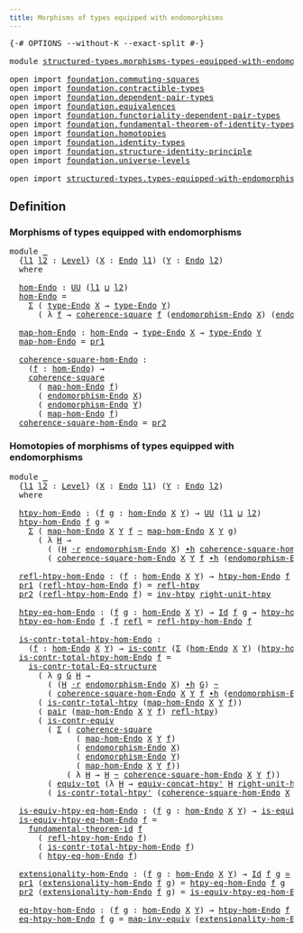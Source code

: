 ```yaml
---
title: Morphisms of types equipped with endomorphisms
---
```


<pre class="Agda"><a id="72" class="Symbol">{-#</a> <a id="76" class="Keyword">OPTIONS</a> <a id="84" class="Pragma">--without-K</a> <a id="96" class="Pragma">--exact-split</a> <a id="110" class="Symbol">#-}</a>

<a id="115" class="Keyword">module</a> <a id="122" href="structured-types.morphisms-types-equipped-with-endomorphisms.html" class="Module">structured-types.morphisms-types-equipped-with-endomorphisms</a> <a id="183" class="Keyword">where</a>

<a id="190" class="Keyword">open</a> <a id="195" class="Keyword">import</a> <a id="202" href="foundation.commuting-squares.html" class="Module">foundation.commuting-squares</a>
<a id="231" class="Keyword">open</a> <a id="236" class="Keyword">import</a> <a id="243" href="foundation.contractible-types.html" class="Module">foundation.contractible-types</a>
<a id="273" class="Keyword">open</a> <a id="278" class="Keyword">import</a> <a id="285" href="foundation.dependent-pair-types.html" class="Module">foundation.dependent-pair-types</a>
<a id="317" class="Keyword">open</a> <a id="322" class="Keyword">import</a> <a id="329" href="foundation.equivalences.html" class="Module">foundation.equivalences</a>
<a id="353" class="Keyword">open</a> <a id="358" class="Keyword">import</a> <a id="365" href="foundation.functoriality-dependent-pair-types.html" class="Module">foundation.functoriality-dependent-pair-types</a>
<a id="411" class="Keyword">open</a> <a id="416" class="Keyword">import</a> <a id="423" href="foundation.fundamental-theorem-of-identity-types.html" class="Module">foundation.fundamental-theorem-of-identity-types</a>
<a id="472" class="Keyword">open</a> <a id="477" class="Keyword">import</a> <a id="484" href="foundation.homotopies.html" class="Module">foundation.homotopies</a>
<a id="506" class="Keyword">open</a> <a id="511" class="Keyword">import</a> <a id="518" href="foundation.identity-types.html" class="Module">foundation.identity-types</a>
<a id="544" class="Keyword">open</a> <a id="549" class="Keyword">import</a> <a id="556" href="foundation.structure-identity-principle.html" class="Module">foundation.structure-identity-principle</a>
<a id="596" class="Keyword">open</a> <a id="601" class="Keyword">import</a> <a id="608" href="foundation.universe-levels.html" class="Module">foundation.universe-levels</a>

<a id="636" class="Keyword">open</a> <a id="641" class="Keyword">import</a> <a id="648" href="structured-types.types-equipped-with-endomorphisms.html" class="Module">structured-types.types-equipped-with-endomorphisms</a>
</pre>
## Definition

### Morphisms of types equipped with endomorphisms

<pre class="Agda"><a id="779" class="Keyword">module</a> <a id="786" href="structured-types.morphisms-types-equipped-with-endomorphisms.html#786" class="Module">_</a>
  <a id="790" class="Symbol">{</a><a id="791" href="structured-types.morphisms-types-equipped-with-endomorphisms.html#791" class="Bound">l1</a> <a id="794" href="structured-types.morphisms-types-equipped-with-endomorphisms.html#794" class="Bound">l2</a> <a id="797" class="Symbol">:</a> <a id="799" href="Agda.Primitive.html#597" class="Postulate">Level</a><a id="804" class="Symbol">}</a> <a id="806" class="Symbol">(</a><a id="807" href="structured-types.morphisms-types-equipped-with-endomorphisms.html#807" class="Bound">X</a> <a id="809" class="Symbol">:</a> <a id="811" href="structured-types.types-equipped-with-endomorphisms.html#454" class="Function">Endo</a> <a id="816" href="structured-types.morphisms-types-equipped-with-endomorphisms.html#791" class="Bound">l1</a><a id="818" class="Symbol">)</a> <a id="820" class="Symbol">(</a><a id="821" href="structured-types.morphisms-types-equipped-with-endomorphisms.html#821" class="Bound">Y</a> <a id="823" class="Symbol">:</a> <a id="825" href="structured-types.types-equipped-with-endomorphisms.html#454" class="Function">Endo</a> <a id="830" href="structured-types.morphisms-types-equipped-with-endomorphisms.html#794" class="Bound">l2</a><a id="832" class="Symbol">)</a>
  <a id="836" class="Keyword">where</a>

  <a id="845" href="structured-types.morphisms-types-equipped-with-endomorphisms.html#845" class="Function">hom-Endo</a> <a id="854" class="Symbol">:</a> <a id="856" href="foundation-core.universe-levels.html#222" class="Primitive">UU</a> <a id="859" class="Symbol">(</a><a id="860" href="structured-types.morphisms-types-equipped-with-endomorphisms.html#791" class="Bound">l1</a> <a id="863" href="Agda.Primitive.html#810" class="Primitive Operator">⊔</a> <a id="865" href="structured-types.morphisms-types-equipped-with-endomorphisms.html#794" class="Bound">l2</a><a id="867" class="Symbol">)</a>
  <a id="871" href="structured-types.morphisms-types-equipped-with-endomorphisms.html#845" class="Function">hom-Endo</a> <a id="880" class="Symbol">=</a>
    <a id="886" href="foundation-core.dependent-pair-types.html#502" class="Record">Σ</a> <a id="888" class="Symbol">(</a> <a id="890" href="structured-types.types-equipped-with-endomorphisms.html#558" class="Function">type-Endo</a> <a id="900" href="structured-types.morphisms-types-equipped-with-endomorphisms.html#807" class="Bound">X</a> <a id="902" class="Symbol">→</a> <a id="904" href="structured-types.types-equipped-with-endomorphisms.html#558" class="Function">type-Endo</a> <a id="914" href="structured-types.morphisms-types-equipped-with-endomorphisms.html#821" class="Bound">Y</a><a id="915" class="Symbol">)</a>
      <a id="923" class="Symbol">(</a> <a id="925" class="Symbol">λ</a> <a id="927" href="structured-types.morphisms-types-equipped-with-endomorphisms.html#927" class="Bound">f</a> <a id="929" class="Symbol">→</a> <a id="931" href="foundation-core.commuting-squares.html#532" class="Function">coherence-square</a> <a id="948" href="structured-types.morphisms-types-equipped-with-endomorphisms.html#927" class="Bound">f</a> <a id="950" class="Symbol">(</a><a id="951" href="structured-types.types-equipped-with-endomorphisms.html#598" class="Function">endomorphism-Endo</a> <a id="969" href="structured-types.morphisms-types-equipped-with-endomorphisms.html#807" class="Bound">X</a><a id="970" class="Symbol">)</a> <a id="972" class="Symbol">(</a><a id="973" href="structured-types.types-equipped-with-endomorphisms.html#598" class="Function">endomorphism-Endo</a> <a id="991" href="structured-types.morphisms-types-equipped-with-endomorphisms.html#821" class="Bound">Y</a><a id="992" class="Symbol">)</a> <a id="994" href="structured-types.morphisms-types-equipped-with-endomorphisms.html#927" class="Bound">f</a><a id="995" class="Symbol">)</a>

  <a id="1000" href="structured-types.morphisms-types-equipped-with-endomorphisms.html#1000" class="Function">map-hom-Endo</a> <a id="1013" class="Symbol">:</a> <a id="1015" href="structured-types.morphisms-types-equipped-with-endomorphisms.html#845" class="Function">hom-Endo</a> <a id="1024" class="Symbol">→</a> <a id="1026" href="structured-types.types-equipped-with-endomorphisms.html#558" class="Function">type-Endo</a> <a id="1036" href="structured-types.morphisms-types-equipped-with-endomorphisms.html#807" class="Bound">X</a> <a id="1038" class="Symbol">→</a> <a id="1040" href="structured-types.types-equipped-with-endomorphisms.html#558" class="Function">type-Endo</a> <a id="1050" href="structured-types.morphisms-types-equipped-with-endomorphisms.html#821" class="Bound">Y</a>
  <a id="1054" href="structured-types.morphisms-types-equipped-with-endomorphisms.html#1000" class="Function">map-hom-Endo</a> <a id="1067" class="Symbol">=</a> <a id="1069" href="foundation-core.dependent-pair-types.html#592" class="Field">pr1</a>

  <a id="1076" href="structured-types.morphisms-types-equipped-with-endomorphisms.html#1076" class="Function">coherence-square-hom-Endo</a> <a id="1102" class="Symbol">:</a>
    <a id="1108" class="Symbol">(</a><a id="1109" href="structured-types.morphisms-types-equipped-with-endomorphisms.html#1109" class="Bound">f</a> <a id="1111" class="Symbol">:</a> <a id="1113" href="structured-types.morphisms-types-equipped-with-endomorphisms.html#845" class="Function">hom-Endo</a><a id="1121" class="Symbol">)</a> <a id="1123" class="Symbol">→</a>
    <a id="1129" href="foundation-core.commuting-squares.html#532" class="Function">coherence-square</a>
      <a id="1152" class="Symbol">(</a> <a id="1154" href="structured-types.morphisms-types-equipped-with-endomorphisms.html#1000" class="Function">map-hom-Endo</a> <a id="1167" href="structured-types.morphisms-types-equipped-with-endomorphisms.html#1109" class="Bound">f</a><a id="1168" class="Symbol">)</a>
      <a id="1176" class="Symbol">(</a> <a id="1178" href="structured-types.types-equipped-with-endomorphisms.html#598" class="Function">endomorphism-Endo</a> <a id="1196" href="structured-types.morphisms-types-equipped-with-endomorphisms.html#807" class="Bound">X</a><a id="1197" class="Symbol">)</a>
      <a id="1205" class="Symbol">(</a> <a id="1207" href="structured-types.types-equipped-with-endomorphisms.html#598" class="Function">endomorphism-Endo</a> <a id="1225" href="structured-types.morphisms-types-equipped-with-endomorphisms.html#821" class="Bound">Y</a><a id="1226" class="Symbol">)</a>
      <a id="1234" class="Symbol">(</a> <a id="1236" href="structured-types.morphisms-types-equipped-with-endomorphisms.html#1000" class="Function">map-hom-Endo</a> <a id="1249" href="structured-types.morphisms-types-equipped-with-endomorphisms.html#1109" class="Bound">f</a><a id="1250" class="Symbol">)</a>
  <a id="1254" href="structured-types.morphisms-types-equipped-with-endomorphisms.html#1076" class="Function">coherence-square-hom-Endo</a> <a id="1280" class="Symbol">=</a> <a id="1282" href="foundation-core.dependent-pair-types.html#604" class="Field">pr2</a>
</pre>
### Homotopies of morphisms of types equipped with endomorphisms

<pre class="Agda"><a id="1365" class="Keyword">module</a> <a id="1372" href="structured-types.morphisms-types-equipped-with-endomorphisms.html#1372" class="Module">_</a>
  <a id="1376" class="Symbol">{</a><a id="1377" href="structured-types.morphisms-types-equipped-with-endomorphisms.html#1377" class="Bound">l1</a> <a id="1380" href="structured-types.morphisms-types-equipped-with-endomorphisms.html#1380" class="Bound">l2</a> <a id="1383" class="Symbol">:</a> <a id="1385" href="Agda.Primitive.html#597" class="Postulate">Level</a><a id="1390" class="Symbol">}</a> <a id="1392" class="Symbol">(</a><a id="1393" href="structured-types.morphisms-types-equipped-with-endomorphisms.html#1393" class="Bound">X</a> <a id="1395" class="Symbol">:</a> <a id="1397" href="structured-types.types-equipped-with-endomorphisms.html#454" class="Function">Endo</a> <a id="1402" href="structured-types.morphisms-types-equipped-with-endomorphisms.html#1377" class="Bound">l1</a><a id="1404" class="Symbol">)</a> <a id="1406" class="Symbol">(</a><a id="1407" href="structured-types.morphisms-types-equipped-with-endomorphisms.html#1407" class="Bound">Y</a> <a id="1409" class="Symbol">:</a> <a id="1411" href="structured-types.types-equipped-with-endomorphisms.html#454" class="Function">Endo</a> <a id="1416" href="structured-types.morphisms-types-equipped-with-endomorphisms.html#1380" class="Bound">l2</a><a id="1418" class="Symbol">)</a>
  <a id="1422" class="Keyword">where</a>

  <a id="1431" href="structured-types.morphisms-types-equipped-with-endomorphisms.html#1431" class="Function">htpy-hom-Endo</a> <a id="1445" class="Symbol">:</a> <a id="1447" class="Symbol">(</a><a id="1448" href="structured-types.morphisms-types-equipped-with-endomorphisms.html#1448" class="Bound">f</a> <a id="1450" href="structured-types.morphisms-types-equipped-with-endomorphisms.html#1450" class="Bound">g</a> <a id="1452" class="Symbol">:</a> <a id="1454" href="structured-types.morphisms-types-equipped-with-endomorphisms.html#845" class="Function">hom-Endo</a> <a id="1463" href="structured-types.morphisms-types-equipped-with-endomorphisms.html#1393" class="Bound">X</a> <a id="1465" href="structured-types.morphisms-types-equipped-with-endomorphisms.html#1407" class="Bound">Y</a><a id="1466" class="Symbol">)</a> <a id="1468" class="Symbol">→</a> <a id="1470" href="foundation-core.universe-levels.html#222" class="Primitive">UU</a> <a id="1473" class="Symbol">(</a><a id="1474" href="structured-types.morphisms-types-equipped-with-endomorphisms.html#1377" class="Bound">l1</a> <a id="1477" href="Agda.Primitive.html#810" class="Primitive Operator">⊔</a> <a id="1479" href="structured-types.morphisms-types-equipped-with-endomorphisms.html#1380" class="Bound">l2</a><a id="1481" class="Symbol">)</a>
  <a id="1485" href="structured-types.morphisms-types-equipped-with-endomorphisms.html#1431" class="Function">htpy-hom-Endo</a> <a id="1499" href="structured-types.morphisms-types-equipped-with-endomorphisms.html#1499" class="Bound">f</a> <a id="1501" href="structured-types.morphisms-types-equipped-with-endomorphisms.html#1501" class="Bound">g</a> <a id="1503" class="Symbol">=</a>
    <a id="1509" href="foundation-core.dependent-pair-types.html#502" class="Record">Σ</a> <a id="1511" class="Symbol">(</a> <a id="1513" href="structured-types.morphisms-types-equipped-with-endomorphisms.html#1000" class="Function">map-hom-Endo</a> <a id="1526" href="structured-types.morphisms-types-equipped-with-endomorphisms.html#1393" class="Bound">X</a> <a id="1528" href="structured-types.morphisms-types-equipped-with-endomorphisms.html#1407" class="Bound">Y</a> <a id="1530" href="structured-types.morphisms-types-equipped-with-endomorphisms.html#1499" class="Bound">f</a> <a id="1532" href="foundation-core.homotopies.html#545" class="Function Operator">~</a> <a id="1534" href="structured-types.morphisms-types-equipped-with-endomorphisms.html#1000" class="Function">map-hom-Endo</a> <a id="1547" href="structured-types.morphisms-types-equipped-with-endomorphisms.html#1393" class="Bound">X</a> <a id="1549" href="structured-types.morphisms-types-equipped-with-endomorphisms.html#1407" class="Bound">Y</a> <a id="1551" href="structured-types.morphisms-types-equipped-with-endomorphisms.html#1501" class="Bound">g</a><a id="1552" class="Symbol">)</a>
      <a id="1560" class="Symbol">(</a> <a id="1562" class="Symbol">λ</a> <a id="1564" href="structured-types.morphisms-types-equipped-with-endomorphisms.html#1564" class="Bound">H</a> <a id="1566" class="Symbol">→</a>
        <a id="1576" class="Symbol">(</a> <a id="1578" class="Symbol">(</a><a id="1579" href="structured-types.morphisms-types-equipped-with-endomorphisms.html#1564" class="Bound">H</a> <a id="1581" href="foundation-core.homotopies.html#2052" class="Function Operator">·r</a> <a id="1584" href="structured-types.types-equipped-with-endomorphisms.html#598" class="Function">endomorphism-Endo</a> <a id="1602" href="structured-types.morphisms-types-equipped-with-endomorphisms.html#1393" class="Bound">X</a><a id="1603" class="Symbol">)</a> <a id="1605" href="foundation-core.homotopies.html#1136" class="Function Operator">∙h</a> <a id="1608" href="structured-types.morphisms-types-equipped-with-endomorphisms.html#1076" class="Function">coherence-square-hom-Endo</a> <a id="1634" href="structured-types.morphisms-types-equipped-with-endomorphisms.html#1393" class="Bound">X</a> <a id="1636" href="structured-types.morphisms-types-equipped-with-endomorphisms.html#1407" class="Bound">Y</a> <a id="1638" href="structured-types.morphisms-types-equipped-with-endomorphisms.html#1501" class="Bound">g</a><a id="1639" class="Symbol">)</a> <a id="1641" href="foundation-core.homotopies.html#545" class="Function Operator">~</a>
        <a id="1651" class="Symbol">(</a> <a id="1653" href="structured-types.morphisms-types-equipped-with-endomorphisms.html#1076" class="Function">coherence-square-hom-Endo</a> <a id="1679" href="structured-types.morphisms-types-equipped-with-endomorphisms.html#1393" class="Bound">X</a> <a id="1681" href="structured-types.morphisms-types-equipped-with-endomorphisms.html#1407" class="Bound">Y</a> <a id="1683" href="structured-types.morphisms-types-equipped-with-endomorphisms.html#1499" class="Bound">f</a> <a id="1685" href="foundation-core.homotopies.html#1136" class="Function Operator">∙h</a> <a id="1688" class="Symbol">(</a><a id="1689" href="structured-types.types-equipped-with-endomorphisms.html#598" class="Function">endomorphism-Endo</a> <a id="1707" href="structured-types.morphisms-types-equipped-with-endomorphisms.html#1407" class="Bound">Y</a> <a id="1709" href="foundation-core.homotopies.html#1846" class="Function Operator">·l</a> <a id="1712" href="structured-types.morphisms-types-equipped-with-endomorphisms.html#1564" class="Bound">H</a><a id="1713" class="Symbol">)))</a>

  <a id="1720" href="structured-types.morphisms-types-equipped-with-endomorphisms.html#1720" class="Function">refl-htpy-hom-Endo</a> <a id="1739" class="Symbol">:</a> <a id="1741" class="Symbol">(</a><a id="1742" href="structured-types.morphisms-types-equipped-with-endomorphisms.html#1742" class="Bound">f</a> <a id="1744" class="Symbol">:</a> <a id="1746" href="structured-types.morphisms-types-equipped-with-endomorphisms.html#845" class="Function">hom-Endo</a> <a id="1755" href="structured-types.morphisms-types-equipped-with-endomorphisms.html#1393" class="Bound">X</a> <a id="1757" href="structured-types.morphisms-types-equipped-with-endomorphisms.html#1407" class="Bound">Y</a><a id="1758" class="Symbol">)</a> <a id="1760" class="Symbol">→</a> <a id="1762" href="structured-types.morphisms-types-equipped-with-endomorphisms.html#1431" class="Function">htpy-hom-Endo</a> <a id="1776" href="structured-types.morphisms-types-equipped-with-endomorphisms.html#1742" class="Bound">f</a> <a id="1778" href="structured-types.morphisms-types-equipped-with-endomorphisms.html#1742" class="Bound">f</a>
  <a id="1782" href="foundation-core.dependent-pair-types.html#592" class="Field">pr1</a> <a id="1786" class="Symbol">(</a><a id="1787" href="structured-types.morphisms-types-equipped-with-endomorphisms.html#1720" class="Function">refl-htpy-hom-Endo</a> <a id="1806" href="structured-types.morphisms-types-equipped-with-endomorphisms.html#1806" class="Bound">f</a><a id="1807" class="Symbol">)</a> <a id="1809" class="Symbol">=</a> <a id="1811" href="foundation-core.homotopies.html#710" class="Function">refl-htpy</a>
  <a id="1823" href="foundation-core.dependent-pair-types.html#604" class="Field">pr2</a> <a id="1827" class="Symbol">(</a><a id="1828" href="structured-types.morphisms-types-equipped-with-endomorphisms.html#1720" class="Function">refl-htpy-hom-Endo</a> <a id="1847" href="structured-types.morphisms-types-equipped-with-endomorphisms.html#1847" class="Bound">f</a><a id="1848" class="Symbol">)</a> <a id="1850" class="Symbol">=</a> <a id="1852" href="foundation-core.homotopies.html#967" class="Function">inv-htpy</a> <a id="1861" href="foundation-core.homotopies.html#2553" class="Function">right-unit-htpy</a>

  <a id="1880" href="structured-types.morphisms-types-equipped-with-endomorphisms.html#1880" class="Function">htpy-eq-hom-Endo</a> <a id="1897" class="Symbol">:</a> <a id="1899" class="Symbol">(</a><a id="1900" href="structured-types.morphisms-types-equipped-with-endomorphisms.html#1900" class="Bound">f</a> <a id="1902" href="structured-types.morphisms-types-equipped-with-endomorphisms.html#1902" class="Bound">g</a> <a id="1904" class="Symbol">:</a> <a id="1906" href="structured-types.morphisms-types-equipped-with-endomorphisms.html#845" class="Function">hom-Endo</a> <a id="1915" href="structured-types.morphisms-types-equipped-with-endomorphisms.html#1393" class="Bound">X</a> <a id="1917" href="structured-types.morphisms-types-equipped-with-endomorphisms.html#1407" class="Bound">Y</a><a id="1918" class="Symbol">)</a> <a id="1920" class="Symbol">→</a> <a id="1922" href="foundation-core.identity-types.html#641" class="Datatype">Id</a> <a id="1925" href="structured-types.morphisms-types-equipped-with-endomorphisms.html#1900" class="Bound">f</a> <a id="1927" href="structured-types.morphisms-types-equipped-with-endomorphisms.html#1902" class="Bound">g</a> <a id="1929" class="Symbol">→</a> <a id="1931" href="structured-types.morphisms-types-equipped-with-endomorphisms.html#1431" class="Function">htpy-hom-Endo</a> <a id="1945" href="structured-types.morphisms-types-equipped-with-endomorphisms.html#1900" class="Bound">f</a> <a id="1947" href="structured-types.morphisms-types-equipped-with-endomorphisms.html#1902" class="Bound">g</a>
  <a id="1951" href="structured-types.morphisms-types-equipped-with-endomorphisms.html#1880" class="Function">htpy-eq-hom-Endo</a> <a id="1968" href="structured-types.morphisms-types-equipped-with-endomorphisms.html#1968" class="Bound">f</a> <a id="1970" class="DottedPattern Symbol">.</a><a id="1971" href="structured-types.morphisms-types-equipped-with-endomorphisms.html#1968" class="DottedPattern Bound">f</a> <a id="1973" href="foundation-core.identity-types.html#694" class="InductiveConstructor">refl</a> <a id="1978" class="Symbol">=</a> <a id="1980" href="structured-types.morphisms-types-equipped-with-endomorphisms.html#1720" class="Function">refl-htpy-hom-Endo</a> <a id="1999" href="structured-types.morphisms-types-equipped-with-endomorphisms.html#1968" class="Bound">f</a>

  <a id="2004" href="structured-types.morphisms-types-equipped-with-endomorphisms.html#2004" class="Function">is-contr-total-htpy-hom-Endo</a> <a id="2033" class="Symbol">:</a>
    <a id="2039" class="Symbol">(</a><a id="2040" href="structured-types.morphisms-types-equipped-with-endomorphisms.html#2040" class="Bound">f</a> <a id="2042" class="Symbol">:</a> <a id="2044" href="structured-types.morphisms-types-equipped-with-endomorphisms.html#845" class="Function">hom-Endo</a> <a id="2053" href="structured-types.morphisms-types-equipped-with-endomorphisms.html#1393" class="Bound">X</a> <a id="2055" href="structured-types.morphisms-types-equipped-with-endomorphisms.html#1407" class="Bound">Y</a><a id="2056" class="Symbol">)</a> <a id="2058" class="Symbol">→</a> <a id="2060" href="foundation-core.contractible-types.html#992" class="Function">is-contr</a> <a id="2069" class="Symbol">(</a><a id="2070" href="foundation-core.dependent-pair-types.html#502" class="Record">Σ</a> <a id="2072" class="Symbol">(</a><a id="2073" href="structured-types.morphisms-types-equipped-with-endomorphisms.html#845" class="Function">hom-Endo</a> <a id="2082" href="structured-types.morphisms-types-equipped-with-endomorphisms.html#1393" class="Bound">X</a> <a id="2084" href="structured-types.morphisms-types-equipped-with-endomorphisms.html#1407" class="Bound">Y</a><a id="2085" class="Symbol">)</a> <a id="2087" class="Symbol">(</a><a id="2088" href="structured-types.morphisms-types-equipped-with-endomorphisms.html#1431" class="Function">htpy-hom-Endo</a> <a id="2102" href="structured-types.morphisms-types-equipped-with-endomorphisms.html#2040" class="Bound">f</a><a id="2103" class="Symbol">))</a>
  <a id="2108" href="structured-types.morphisms-types-equipped-with-endomorphisms.html#2004" class="Function">is-contr-total-htpy-hom-Endo</a> <a id="2137" href="structured-types.morphisms-types-equipped-with-endomorphisms.html#2137" class="Bound">f</a> <a id="2139" class="Symbol">=</a>
    <a id="2145" href="foundation.structure-identity-principle.html#1341" class="Function">is-contr-total-Eq-structure</a>
      <a id="2179" class="Symbol">(</a> <a id="2181" class="Symbol">λ</a> <a id="2183" href="structured-types.morphisms-types-equipped-with-endomorphisms.html#2183" class="Bound">g</a> <a id="2185" href="structured-types.morphisms-types-equipped-with-endomorphisms.html#2185" class="Bound">G</a> <a id="2187" href="structured-types.morphisms-types-equipped-with-endomorphisms.html#2187" class="Bound">H</a> <a id="2189" class="Symbol">→</a>
        <a id="2199" class="Symbol">(</a> <a id="2201" class="Symbol">(</a><a id="2202" href="structured-types.morphisms-types-equipped-with-endomorphisms.html#2187" class="Bound">H</a> <a id="2204" href="foundation-core.homotopies.html#2052" class="Function Operator">·r</a> <a id="2207" href="structured-types.types-equipped-with-endomorphisms.html#598" class="Function">endomorphism-Endo</a> <a id="2225" href="structured-types.morphisms-types-equipped-with-endomorphisms.html#1393" class="Bound">X</a><a id="2226" class="Symbol">)</a> <a id="2228" href="foundation-core.homotopies.html#1136" class="Function Operator">∙h</a> <a id="2231" href="structured-types.morphisms-types-equipped-with-endomorphisms.html#2185" class="Bound">G</a><a id="2232" class="Symbol">)</a> <a id="2234" href="foundation-core.homotopies.html#545" class="Function Operator">~</a>
        <a id="2244" class="Symbol">(</a> <a id="2246" href="structured-types.morphisms-types-equipped-with-endomorphisms.html#1076" class="Function">coherence-square-hom-Endo</a> <a id="2272" href="structured-types.morphisms-types-equipped-with-endomorphisms.html#1393" class="Bound">X</a> <a id="2274" href="structured-types.morphisms-types-equipped-with-endomorphisms.html#1407" class="Bound">Y</a> <a id="2276" href="structured-types.morphisms-types-equipped-with-endomorphisms.html#2137" class="Bound">f</a> <a id="2278" href="foundation-core.homotopies.html#1136" class="Function Operator">∙h</a> <a id="2281" class="Symbol">(</a><a id="2282" href="structured-types.types-equipped-with-endomorphisms.html#598" class="Function">endomorphism-Endo</a> <a id="2300" href="structured-types.morphisms-types-equipped-with-endomorphisms.html#1407" class="Bound">Y</a> <a id="2302" href="foundation-core.homotopies.html#1846" class="Function Operator">·l</a> <a id="2305" href="structured-types.morphisms-types-equipped-with-endomorphisms.html#2187" class="Bound">H</a><a id="2306" class="Symbol">)))</a>
      <a id="2316" class="Symbol">(</a> <a id="2318" href="foundation.homotopies.html#3137" class="Function">is-contr-total-htpy</a> <a id="2338" class="Symbol">(</a><a id="2339" href="structured-types.morphisms-types-equipped-with-endomorphisms.html#1000" class="Function">map-hom-Endo</a> <a id="2352" href="structured-types.morphisms-types-equipped-with-endomorphisms.html#1393" class="Bound">X</a> <a id="2354" href="structured-types.morphisms-types-equipped-with-endomorphisms.html#1407" class="Bound">Y</a> <a id="2356" href="structured-types.morphisms-types-equipped-with-endomorphisms.html#2137" class="Bound">f</a><a id="2357" class="Symbol">))</a>
      <a id="2366" class="Symbol">(</a> <a id="2368" href="foundation-core.dependent-pair-types.html#575" class="InductiveConstructor">pair</a> <a id="2373" class="Symbol">(</a><a id="2374" href="structured-types.morphisms-types-equipped-with-endomorphisms.html#1000" class="Function">map-hom-Endo</a> <a id="2387" href="structured-types.morphisms-types-equipped-with-endomorphisms.html#1393" class="Bound">X</a> <a id="2389" href="structured-types.morphisms-types-equipped-with-endomorphisms.html#1407" class="Bound">Y</a> <a id="2391" href="structured-types.morphisms-types-equipped-with-endomorphisms.html#2137" class="Bound">f</a><a id="2392" class="Symbol">)</a> <a id="2394" href="foundation-core.homotopies.html#710" class="Function">refl-htpy</a><a id="2403" class="Symbol">)</a>
      <a id="2411" class="Symbol">(</a> <a id="2413" href="foundation-core.contractible-types.html#3297" class="Function">is-contr-equiv</a>
        <a id="2436" class="Symbol">(</a> <a id="2438" href="foundation-core.dependent-pair-types.html#502" class="Record">Σ</a> <a id="2440" class="Symbol">(</a> <a id="2442" href="foundation-core.commuting-squares.html#532" class="Function">coherence-square</a>
              <a id="2473" class="Symbol">(</a> <a id="2475" href="structured-types.morphisms-types-equipped-with-endomorphisms.html#1000" class="Function">map-hom-Endo</a> <a id="2488" href="structured-types.morphisms-types-equipped-with-endomorphisms.html#1393" class="Bound">X</a> <a id="2490" href="structured-types.morphisms-types-equipped-with-endomorphisms.html#1407" class="Bound">Y</a> <a id="2492" href="structured-types.morphisms-types-equipped-with-endomorphisms.html#2137" class="Bound">f</a><a id="2493" class="Symbol">)</a>
              <a id="2509" class="Symbol">(</a> <a id="2511" href="structured-types.types-equipped-with-endomorphisms.html#598" class="Function">endomorphism-Endo</a> <a id="2529" href="structured-types.morphisms-types-equipped-with-endomorphisms.html#1393" class="Bound">X</a><a id="2530" class="Symbol">)</a>
              <a id="2546" class="Symbol">(</a> <a id="2548" href="structured-types.types-equipped-with-endomorphisms.html#598" class="Function">endomorphism-Endo</a> <a id="2566" href="structured-types.morphisms-types-equipped-with-endomorphisms.html#1407" class="Bound">Y</a><a id="2567" class="Symbol">)</a>
              <a id="2583" class="Symbol">(</a> <a id="2585" href="structured-types.morphisms-types-equipped-with-endomorphisms.html#1000" class="Function">map-hom-Endo</a> <a id="2598" href="structured-types.morphisms-types-equipped-with-endomorphisms.html#1393" class="Bound">X</a> <a id="2600" href="structured-types.morphisms-types-equipped-with-endomorphisms.html#1407" class="Bound">Y</a> <a id="2602" href="structured-types.morphisms-types-equipped-with-endomorphisms.html#2137" class="Bound">f</a><a id="2603" class="Symbol">))</a>
            <a id="2618" class="Symbol">(</a> <a id="2620" class="Symbol">λ</a> <a id="2622" href="structured-types.morphisms-types-equipped-with-endomorphisms.html#2622" class="Bound">H</a> <a id="2624" class="Symbol">→</a> <a id="2626" href="structured-types.morphisms-types-equipped-with-endomorphisms.html#2622" class="Bound">H</a> <a id="2628" href="foundation-core.homotopies.html#545" class="Function Operator">~</a> <a id="2630" href="structured-types.morphisms-types-equipped-with-endomorphisms.html#1076" class="Function">coherence-square-hom-Endo</a> <a id="2656" href="structured-types.morphisms-types-equipped-with-endomorphisms.html#1393" class="Bound">X</a> <a id="2658" href="structured-types.morphisms-types-equipped-with-endomorphisms.html#1407" class="Bound">Y</a> <a id="2660" href="structured-types.morphisms-types-equipped-with-endomorphisms.html#2137" class="Bound">f</a><a id="2661" class="Symbol">))</a>
        <a id="2672" class="Symbol">(</a> <a id="2674" href="foundation-core.functoriality-dependent-pair-types.html#6804" class="Function">equiv-tot</a> <a id="2684" class="Symbol">(λ</a> <a id="2687" href="structured-types.morphisms-types-equipped-with-endomorphisms.html#2687" class="Bound">H</a> <a id="2689" class="Symbol">→</a> <a id="2691" href="foundation.homotopies.html#7462" class="Function">equiv-concat-htpy&#39;</a> <a id="2710" href="structured-types.morphisms-types-equipped-with-endomorphisms.html#2687" class="Bound">H</a> <a id="2712" href="foundation-core.homotopies.html#2553" class="Function">right-unit-htpy</a><a id="2727" class="Symbol">))</a>
        <a id="2738" class="Symbol">(</a> <a id="2740" href="foundation.homotopies.html#3377" class="Function">is-contr-total-htpy&#39;</a> <a id="2761" class="Symbol">(</a><a id="2762" href="structured-types.morphisms-types-equipped-with-endomorphisms.html#1076" class="Function">coherence-square-hom-Endo</a> <a id="2788" href="structured-types.morphisms-types-equipped-with-endomorphisms.html#1393" class="Bound">X</a> <a id="2790" href="structured-types.morphisms-types-equipped-with-endomorphisms.html#1407" class="Bound">Y</a> <a id="2792" href="structured-types.morphisms-types-equipped-with-endomorphisms.html#2137" class="Bound">f</a><a id="2793" class="Symbol">)))</a>

  <a id="2800" href="structured-types.morphisms-types-equipped-with-endomorphisms.html#2800" class="Function">is-equiv-htpy-eq-hom-Endo</a> <a id="2826" class="Symbol">:</a> <a id="2828" class="Symbol">(</a><a id="2829" href="structured-types.morphisms-types-equipped-with-endomorphisms.html#2829" class="Bound">f</a> <a id="2831" href="structured-types.morphisms-types-equipped-with-endomorphisms.html#2831" class="Bound">g</a> <a id="2833" class="Symbol">:</a> <a id="2835" href="structured-types.morphisms-types-equipped-with-endomorphisms.html#845" class="Function">hom-Endo</a> <a id="2844" href="structured-types.morphisms-types-equipped-with-endomorphisms.html#1393" class="Bound">X</a> <a id="2846" href="structured-types.morphisms-types-equipped-with-endomorphisms.html#1407" class="Bound">Y</a><a id="2847" class="Symbol">)</a> <a id="2849" class="Symbol">→</a> <a id="2851" href="foundation-core.equivalences.html#1542" class="Function">is-equiv</a> <a id="2860" class="Symbol">(</a><a id="2861" href="structured-types.morphisms-types-equipped-with-endomorphisms.html#1880" class="Function">htpy-eq-hom-Endo</a> <a id="2878" href="structured-types.morphisms-types-equipped-with-endomorphisms.html#2829" class="Bound">f</a> <a id="2880" href="structured-types.morphisms-types-equipped-with-endomorphisms.html#2831" class="Bound">g</a><a id="2881" class="Symbol">)</a>
  <a id="2885" href="structured-types.morphisms-types-equipped-with-endomorphisms.html#2800" class="Function">is-equiv-htpy-eq-hom-Endo</a> <a id="2911" href="structured-types.morphisms-types-equipped-with-endomorphisms.html#2911" class="Bound">f</a> <a id="2913" class="Symbol">=</a>
    <a id="2919" href="foundation-core.fundamental-theorem-of-identity-types.html#1888" class="Function">fundamental-theorem-id</a> <a id="2942" href="structured-types.morphisms-types-equipped-with-endomorphisms.html#2911" class="Bound">f</a>
      <a id="2950" class="Symbol">(</a> <a id="2952" href="structured-types.morphisms-types-equipped-with-endomorphisms.html#1720" class="Function">refl-htpy-hom-Endo</a> <a id="2971" href="structured-types.morphisms-types-equipped-with-endomorphisms.html#2911" class="Bound">f</a><a id="2972" class="Symbol">)</a>
      <a id="2980" class="Symbol">(</a> <a id="2982" href="structured-types.morphisms-types-equipped-with-endomorphisms.html#2004" class="Function">is-contr-total-htpy-hom-Endo</a> <a id="3011" href="structured-types.morphisms-types-equipped-with-endomorphisms.html#2911" class="Bound">f</a><a id="3012" class="Symbol">)</a>
      <a id="3020" class="Symbol">(</a> <a id="3022" href="structured-types.morphisms-types-equipped-with-endomorphisms.html#1880" class="Function">htpy-eq-hom-Endo</a> <a id="3039" href="structured-types.morphisms-types-equipped-with-endomorphisms.html#2911" class="Bound">f</a><a id="3040" class="Symbol">)</a>

  <a id="3045" href="structured-types.morphisms-types-equipped-with-endomorphisms.html#3045" class="Function">extensionality-hom-Endo</a> <a id="3069" class="Symbol">:</a> <a id="3071" class="Symbol">(</a><a id="3072" href="structured-types.morphisms-types-equipped-with-endomorphisms.html#3072" class="Bound">f</a> <a id="3074" href="structured-types.morphisms-types-equipped-with-endomorphisms.html#3074" class="Bound">g</a> <a id="3076" class="Symbol">:</a> <a id="3078" href="structured-types.morphisms-types-equipped-with-endomorphisms.html#845" class="Function">hom-Endo</a> <a id="3087" href="structured-types.morphisms-types-equipped-with-endomorphisms.html#1393" class="Bound">X</a> <a id="3089" href="structured-types.morphisms-types-equipped-with-endomorphisms.html#1407" class="Bound">Y</a><a id="3090" class="Symbol">)</a> <a id="3092" class="Symbol">→</a> <a id="3094" href="foundation-core.identity-types.html#641" class="Datatype">Id</a> <a id="3097" href="structured-types.morphisms-types-equipped-with-endomorphisms.html#3072" class="Bound">f</a> <a id="3099" href="structured-types.morphisms-types-equipped-with-endomorphisms.html#3074" class="Bound">g</a> <a id="3101" href="foundation-core.equivalences.html#1607" class="Function Operator">≃</a> <a id="3103" href="structured-types.morphisms-types-equipped-with-endomorphisms.html#1431" class="Function">htpy-hom-Endo</a> <a id="3117" href="structured-types.morphisms-types-equipped-with-endomorphisms.html#3072" class="Bound">f</a> <a id="3119" href="structured-types.morphisms-types-equipped-with-endomorphisms.html#3074" class="Bound">g</a>
  <a id="3123" href="foundation-core.dependent-pair-types.html#592" class="Field">pr1</a> <a id="3127" class="Symbol">(</a><a id="3128" href="structured-types.morphisms-types-equipped-with-endomorphisms.html#3045" class="Function">extensionality-hom-Endo</a> <a id="3152" href="structured-types.morphisms-types-equipped-with-endomorphisms.html#3152" class="Bound">f</a> <a id="3154" href="structured-types.morphisms-types-equipped-with-endomorphisms.html#3154" class="Bound">g</a><a id="3155" class="Symbol">)</a> <a id="3157" class="Symbol">=</a> <a id="3159" href="structured-types.morphisms-types-equipped-with-endomorphisms.html#1880" class="Function">htpy-eq-hom-Endo</a> <a id="3176" href="structured-types.morphisms-types-equipped-with-endomorphisms.html#3152" class="Bound">f</a> <a id="3178" href="structured-types.morphisms-types-equipped-with-endomorphisms.html#3154" class="Bound">g</a>
  <a id="3182" href="foundation-core.dependent-pair-types.html#604" class="Field">pr2</a> <a id="3186" class="Symbol">(</a><a id="3187" href="structured-types.morphisms-types-equipped-with-endomorphisms.html#3045" class="Function">extensionality-hom-Endo</a> <a id="3211" href="structured-types.morphisms-types-equipped-with-endomorphisms.html#3211" class="Bound">f</a> <a id="3213" href="structured-types.morphisms-types-equipped-with-endomorphisms.html#3213" class="Bound">g</a><a id="3214" class="Symbol">)</a> <a id="3216" class="Symbol">=</a> <a id="3218" href="structured-types.morphisms-types-equipped-with-endomorphisms.html#2800" class="Function">is-equiv-htpy-eq-hom-Endo</a> <a id="3244" href="structured-types.morphisms-types-equipped-with-endomorphisms.html#3211" class="Bound">f</a> <a id="3246" href="structured-types.morphisms-types-equipped-with-endomorphisms.html#3213" class="Bound">g</a>

  <a id="3251" href="structured-types.morphisms-types-equipped-with-endomorphisms.html#3251" class="Function">eq-htpy-hom-Endo</a> <a id="3268" class="Symbol">:</a> <a id="3270" class="Symbol">(</a><a id="3271" href="structured-types.morphisms-types-equipped-with-endomorphisms.html#3271" class="Bound">f</a> <a id="3273" href="structured-types.morphisms-types-equipped-with-endomorphisms.html#3273" class="Bound">g</a> <a id="3275" class="Symbol">:</a> <a id="3277" href="structured-types.morphisms-types-equipped-with-endomorphisms.html#845" class="Function">hom-Endo</a> <a id="3286" href="structured-types.morphisms-types-equipped-with-endomorphisms.html#1393" class="Bound">X</a> <a id="3288" href="structured-types.morphisms-types-equipped-with-endomorphisms.html#1407" class="Bound">Y</a><a id="3289" class="Symbol">)</a> <a id="3291" class="Symbol">→</a> <a id="3293" href="structured-types.morphisms-types-equipped-with-endomorphisms.html#1431" class="Function">htpy-hom-Endo</a> <a id="3307" href="structured-types.morphisms-types-equipped-with-endomorphisms.html#3271" class="Bound">f</a> <a id="3309" href="structured-types.morphisms-types-equipped-with-endomorphisms.html#3273" class="Bound">g</a> <a id="3311" class="Symbol">→</a> <a id="3313" href="foundation-core.identity-types.html#641" class="Datatype">Id</a> <a id="3316" href="structured-types.morphisms-types-equipped-with-endomorphisms.html#3271" class="Bound">f</a> <a id="3318" href="structured-types.morphisms-types-equipped-with-endomorphisms.html#3273" class="Bound">g</a>
  <a id="3322" href="structured-types.morphisms-types-equipped-with-endomorphisms.html#3251" class="Function">eq-htpy-hom-Endo</a> <a id="3339" href="structured-types.morphisms-types-equipped-with-endomorphisms.html#3339" class="Bound">f</a> <a id="3341" href="structured-types.morphisms-types-equipped-with-endomorphisms.html#3341" class="Bound">g</a> <a id="3343" class="Symbol">=</a> <a id="3345" href="foundation-core.equivalences.html#5022" class="Function">map-inv-equiv</a> <a id="3359" class="Symbol">(</a><a id="3360" href="structured-types.morphisms-types-equipped-with-endomorphisms.html#3045" class="Function">extensionality-hom-Endo</a> <a id="3384" href="structured-types.morphisms-types-equipped-with-endomorphisms.html#3339" class="Bound">f</a> <a id="3386" href="structured-types.morphisms-types-equipped-with-endomorphisms.html#3341" class="Bound">g</a><a id="3387" class="Symbol">)</a>
</pre>

